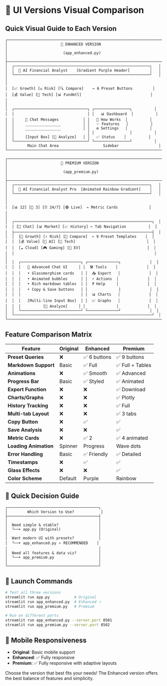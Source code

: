 # 🎨 UI Versions Visual Comparison

## Quick Visual Guide to Each Version

```
┌─────────────────────────────────────────────────────────────────────┐
│                        🎯 ENHANCED VERSION                           │
│                         (app_enhanced.py)                            │
├─────────────────────────────────────────────────────────────────────┤
│  ┌─────────────────────────────────────────────────────────────┐   │
│  │  🤖 AI Financial Analyst    [Gradient Purple Header]         │   │
│  └─────────────────────────────────────────────────────────────┘   │
│                                                                     │
│  [📈 Growth] [⚖️ Risk] [🔍 Compare]    ← 6 Preset Buttons         │
│  [💰 Value] [🎯 Tech] [📊 Fundmtl]                               │
│                                                                     │
│  ┌─────────────────────────────────┐ ┌────────────────┐          │
│  │                                 │ │   📊 Dashboard  │          │
│  │     💬 Chat Messages           │ │   🤖 How Works  │          │
│  │     ________________          │ │   ✨ Features   │          │
│  │     ________________          │ │   ⚙️ Settings   │          │
│  │                                 │ │                │          │
│  │     [Input Box] [🚀 Analyze]   │ │   ✅ Status    │          │
│  └─────────────────────────────────┘ └────────────────┘          │
│         Main Chat Area                    Sidebar                  │
└─────────────────────────────────────────────────────────────────────┘
```

```
┌─────────────────────────────────────────────────────────────────────┐
│                        💎 PREMIUM VERSION                            │
│                         (app_premium.py)                             │
├─────────────────────────────────────────────────────────────────────┤
│  ┌─────────────────────────────────────────────────────────────┐   │
│  │  💎 AI Financial Analyst Pro  [Animated Rainbow Gradient]    │   │
│  └─────────────────────────────────────────────────────────────┘   │
│                                                                     │
│  [📊 12] [🤖 3] [⏰ 24/7] [🟢 Live]  ← Metric Cards              │
│                                                                     │
│  ┌──────────────────────────────────────────────────────────────┐  │
│  │ [💬 Chat] [📊 Market] [📈 History] ← Tab Navigation          │  │
│  ├──────────────────────────────────────────────────────────────┤  │
│  │  [🚀 Growth] [⚡ Risk] [🔄 Compare]  ← 9 Preset Templates    │  │
│  │  [💰 Value] [🤖 AI] [📱 Tech]                                │  │
│  │  [☁️ Cloud] [🎮 Gaming] [🔋 EV]                              │  │
│  │                                                               │  │
│  │  ┌───────────────────────────┐ ┌──────────────┐             │  │
│  │  │   💬 Advanced Chat UI     │ │  🛠️ Tools    │             │  │
│  │  │   • Glassmorphism cards   │ │  📥 Export   │             │  │
│  │  │   • Animated bubbles      │ │  ⚡ Actions  │             │  │
│  │  │   • Rich markdown tables  │ │  ❓ Help     │             │  │
│  │  │   • Copy & Save buttons   │ │              │             │  │
│  │  │                           │ │  📊 Charts   │             │  │
│  │  │   [Multi-line Input Box]  │ │  📈 Graphs   │             │  │
│  │  │          [🚀 Analyze]     │ │              │             │  │
│  │  └───────────────────────────┘ └──────────────┘             │  │
│  └──────────────────────────────────────────────────────────────┘  │
└─────────────────────────────────────────────────────────────────────┘
```

## Feature Comparison Matrix

| Feature | Original | Enhanced | Premium |
|---------|----------|----------|---------|
| **Preset Queries** | ❌ | ✅ 6 buttons | ✅ 9 buttons |
| **Markdown Support** | Basic | ✅ Full | ✅ Full + Tables |
| **Animations** | ❌ | ✅ Smooth | ✅ Advanced |
| **Progress Bar** | Basic | ✅ Styled | ✅ Animated |
| **Export Function** | ❌ | ❌ | ✅ Download |
| **Charts/Graphs** | ❌ | ❌ | ✅ Plotly |
| **History Tracking** | ❌ | ❌ | ✅ Full |
| **Multi-tab Layout** | ❌ | ❌ | ✅ 3 tabs |
| **Copy Button** | ❌ | ✅ | ✅ |
| **Save Analysis** | ❌ | ❌ | ✅ |
| **Metric Cards** | ❌ | ✅ 2 | ✅ 4 animated |
| **Loading Animation** | Spinner | Progress | Wave dots |
| **Error Handling** | Basic | ✅ Friendly | ✅ Detailed |
| **Timestamps** | ❌ | ✅ | ✅ |
| **Glass Effects** | ❌ | ❌ | ✅ |
| **Color Scheme** | Default | Purple | Rainbow |

## 🎯 Quick Decision Guide

```
┌─────────────────────────────────────────┐
│         Which Version to Use?            │
├─────────────────────────────────────────┤
│                                         │
│  Need simple & stable?                  │
│  └──➤ app.py (Original)                 │
│                                         │
│  Want modern UI with presets?           │
│  └──➤ app_enhanced.py ⭐ RECOMMENDED    │
│                                         │
│  Need all features & data viz?          │
│  └──➤ app_premium.py                    │
│                                         │
└─────────────────────────────────────────┘
```

## 🚀 Launch Commands

```bash
# Test all three versions
streamlit run app.py           # Original
streamlit run app_enhanced.py  # Enhanced ⭐
streamlit run app_premium.py   # Premium

# Run on different ports
streamlit run app_enhanced.py --server.port 8501
streamlit run app_premium.py --server.port 8502
```

## 📱 Mobile Responsiveness

- **Original**: Basic mobile support
- **Enhanced**: ✅ Fully responsive
- **Premium**: ✅ Fully responsive with adaptive layouts

Choose the version that best fits your needs! The Enhanced version offers the best balance of features and simplicity.
